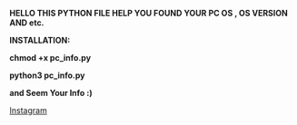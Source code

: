 **HELLO 
THIS PYTHON FILE HELP YOU FOUND YOUR PC OS , OS VERSION AND etc.**

**INSTALLATION:**
<p></p>
<b>chmod +x pc_info.py</b>
<p></p>
<b>python3 pc_info.py</b>
<p></p>
<b>and Seem Your Info :)</b>

<a href="www.instagram.com/adilaxmdv">Instagram</a>

